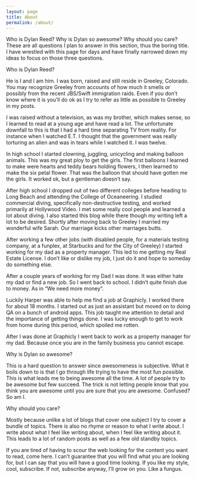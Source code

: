 ```yaml
---
layout: page
title: About
permalink: /about/
---
```



Who is Dylan Reed? Why is Dylan so awesome? Why should you care? These are all questions I plan to answer in this section, thus the boring title. I have wrestled with this page for days and have finally narrowed down my ideas to focus on those three questions.

Who is Dylan Reed?

He is I and I am him. I was born, raised and still reside in Greeley, Colorado. You may recognize Greeley from accounts of how much it smells or possibly from the recent JBS/Swift immigration raids. Even if you don’t know where it is you’ll do ok as I try to refer as little as possible to Greeley in my posts.

I was raised without a television, as was my brother, which makes sense, so I learned to read at a young age and have read a lot. The unfortunate downfall to this is that I had a hard time separating TV from reality. For instance when I watched E.T. I thought that the government was really torturing an alien and was in tears while I watched it. I was twelve.

In high school I started clowning, juggling, unicycling and making balloon animals. This was my great ploy to get the girls. The first balloons I learned to make were hearts and teddy bears holding flowers, I then learned to make the six petal flower. That was the balloon that should have gotten me the girls. It worked ok, but a gentleman doesn’t say.

After high school I dropped out of two different colleges before heading to Long Beach and attending the College of Oceaneering. I studied commercial diving, specifically non-destructive testing, and worked primarily at Hollywood Video. I met some really cool people and learned a lot about diving. I also started this blog while there though my writing left a lot to be desired. Shortly after moving back to Greeley I married my wonderful wife Sarah. Our marriage kicks other marriages butts.

After working a few other jobs (with disabled people, for a materials testing company, at a funplex, at Starbucks and for the City of Greeley) I started working for my dad as a property manager. This led to me getting my Real Estate License. I don’t like or dislike my job, I just do it and hope to someday do something else.

After a couple years of working for my Dad I was done. It was either hate my dad or find a new job. So I went back to school. I didn’t quite finish due to money. As in “We need more money”.

Luckily Harper was able to help me find a job at Graphicly. I worked there for about 18 months. I started out as just an assistant but moved on to doing QA on a bunch of android apps. This job taught me attention to detail and the importance of getting things done. I was lucky enough to get to work from home during this period, which spoiled me rotten.

After I was done at Graphicly I went back to work as a property manager for my dad. Because once you are in the family business you cannot escape.

Why is Dylan so awesome?

This is a hard question to answer since awesomeness is subjective. What it boils down to is that I go through life trying to have the most fun possible. This is what leads me to being awesome all the time. A lot of people try to be awesome but few succeed. The trick is not letting people know that you think you are awesome until you are sure that you are awesome. Confused? So am I.

Why should you care?

Mostly because unlike a lot of blogs that cover one subject I try to cover a bundle of topics. There is also no rhyme or reason to what I write about. I write about what I feel like writing about, when I feel like writing about it. This leads to a lot of random posts as well as a few old standby topics.

If you are tired of having to scour the web looking for the content you want to read, come here. I can’t guarantee that you will find what you are looking for, but I can say that you will have a good time looking. If you like my style, cool, subscribe. If not, subscribe anyway, I’ll grow on you. Like a fungus.
